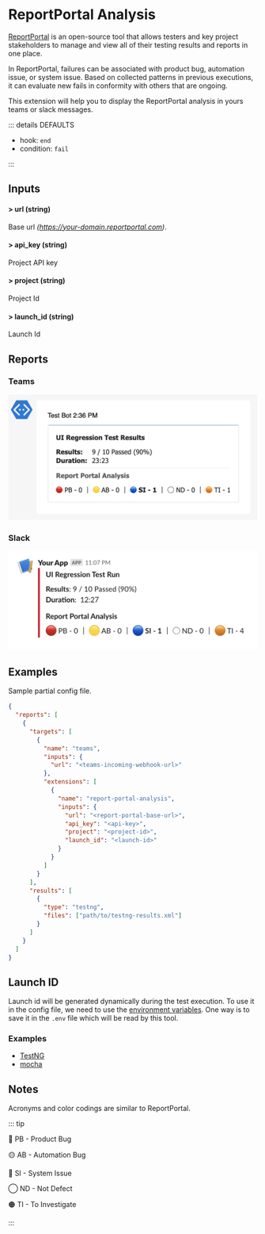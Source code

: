 # ReportPortal Analysis

[ReportPortal](https://reportportal.io/) is an open-source tool that allows testers and key project stakeholders to manage and view all of their testing results and reports in one place.

In ReportPortal, failures can be associated with product bug, automation issue, or system issue. Based on collected patterns in previous executions, it can evaluate new fails in conformity with others that are ongoing.

This extension will help you to display the ReportPortal analysis in yours teams or slack messages.

::: details DEFAULTS

- hook: `end`
- condition: `fail`

:::

## Inputs

#### > url (string)

Base url _(https://your-domain.reportportal.com)_.

#### > api_key (string)

Project API key

#### > project (string)

Project Id

#### > launch_id (string)

Launch Id

## Reports

### Teams

![teams-link](../assets/images/teams/teams-report-portal-analysis.png)

### Slack

![slack-link](../assets/images/slack/slack-report-portal-analysis.png)

## Examples

Sample partial config file.

```json {11-19}
{
  "reports": [
    {
      "targets": [
        {
          "name": "teams",
          "inputs": {
            "url": "<teams-incoming-webhook-url>"
          },
          "extensions": [
            {
              "name": "report-portal-analysis",
              "inputs": {
                "url": "<report-portal-base-url>",
                "api_key": "<api-key>",
                "project": "<project-id>",
                "launch_id": "<launch-id>"
              }   
            }
          ]
        }
      ],
      "results": [
        {
          "type": "testng",
          "files": ["path/to/testng-results.xml"]
        }
      ]
    }
  ]
}
```

## Launch ID

Launch id will be generated dynamically during the test execution. To use it in the config file, we need to use the [environment variables](/guides/environment-variables). One way is to save it in the `.env` file which will be read by this tool.

### Examples

- [TestNG](https://github.com/reportportal/agent-java-testNG/issues/180)
- [mocha](https://github.com/reportportal/agent-js-mocha/issues/78)

## Notes

Acronyms and color codings are similar to ReportPortal.

::: tip

🔴 PB - Product Bug

🟡 AB - Automation Bug

🔵 SI - System Issue

◯ ND - Not Defect

🟠 TI - To Investigate

:::